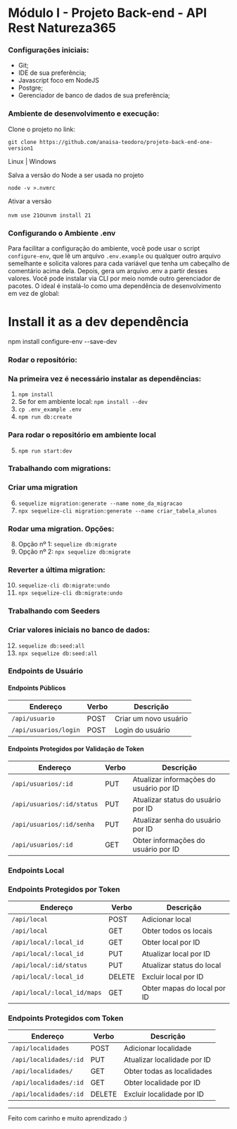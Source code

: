 # Módulo I - Projeto Back-end - API Rest Natureza365

### Configurações iniciais:
  - Git; 
  - IDE de sua preferência;
  - Javascript foco em NodeJS
  - Postgre;
  - Gerenciador de banco de dados de sua preferência;

### Ambiente de desenvolvimento e execução:

Clone o projeto no link:

`git clone https://github.com/anaisa-teodoro/projeto-back-end-one-version1`

Linux | Windows
<p>Salva a versão do Node a ser usada no projeto</p>

`node -v >.nvmrc`
<p>Ativar a versão</p>

`nvm use 21`ou`nvm install 21`

### Configurando o Ambiente .env
Para facilitar a configuração do ambiente, você pode usar o script `configure-env`, que lê um arquivo `.env.example` ou qualquer outro arquivo semelhante e solicita valores para cada variável que tenha um cabeçalho de comentário acima dela. Depois, gera um arquivo .env a partir desses valores.
Você pode instalar via CLI por meio nomde outro gerenciador de pacotes. 
O ideal é instalá-lo como uma dependência de desenvolvimento em vez de global:

# Install it as a dev dependência
npm install configure-env --save-dev

### Rodar o repositório:
### Na primeira vez é necessário instalar as dependências:
1. `npm install`
2. Se for em ambiente local: `npm install --dev`
3. `cp .env_example .env`
4. `npm run db:create`

### Para rodar o repositório em ambiente local
5. `npm run start:dev`

### Trabalhando com migrations:

### Criar uma migration
6. `sequelize migration:generate --name nome_da_migracao`
7. `npx sequelize-cli migration:generate --name criar_tabela_alunos`
### Rodar uma migration. Opções:
8. Opção nº 1: `sequelize db:migrate`
9. Opção nº 2: `npx sequelize db:migrate`

### Reverter a última migration:
10. `sequelize-cli db:migrate:undo`
11. `npx sequelize-cli db:migrate:undo`

### Trabalhando com Seeders

### Criar valores iniciais no banco de dados:
12. `sequelize db:seed:all`
13. `npx sequelize db:seed:all`


### Endpoints de Usuário

#### Endpoints Públicos

| Endereço                             | Verbo | Descrição                   |
| ------------------------------------ | ----- | --------------------------- |
| `/api/usuario`                       | POST  | Criar um novo usuário       |
| `/api/usuarios/login`                | POST  | Login do usuário            |

#### Endpoints Protegidos por Validação de Token

| Endereço                             | Verbo | Descrição                             |
| ------------------------------------ | ----- | ------------------------------------- |
| `/api/usuarios/:id`                  | PUT   | Atualizar informações do usuário por ID |
| `/api/usuarios/:id/status`           | PUT   | Atualizar status do usuário por ID       |
| `/api/usuarios/:id/senha`            | PUT   | Atualizar senha do usuário por ID       |
| `/api/usuarios/:id`                  | GET   | Obter informações do usuário por ID      |


### Endpoints Local

### Endpoints Protegidos por Token

| Endereço                                | Verbo | Descrição             |
| --------------------------------------- | ----- | --------------------- |
| `/api/local`                            | POST  | Adicionar local       |
| `/api/local`                            | GET   | Obter todos os locais |
| `/api/local/:local_id`                  | GET   | Obter local por ID    |
| `/api/local/:local_id`                  | PUT   | Atualizar local por ID|
| `/api/local/:id/status`                 | PUT   | Atualizar status do local |
| `/api/local/:local_id`                  | DELETE| Excluir local por ID  |
| `/api/local/:local_id/maps`             | GET   | Obter mapas do local por ID|


### Endpoints Protegidos com Token

| Endereço                                 | Verbo | Descrição                      |
| ---------------------------------------- | ----- | ------------------------------ |
| `/api/localidades`                       | POST  | Adicionar localidade           |
| `/api/localidades/:id`                   | PUT   | Atualizar localidade por ID    |
| `/api/localidades/`                      | GET   | Obter todas as localidades     |
| `/api/localidades/:id`                   | GET   | Obter localidade por ID        |
| `/api/localidades/:id`                   | DELETE| Excluir localidade por ID      |



---
Feito com carinho e muito aprendizado :)

